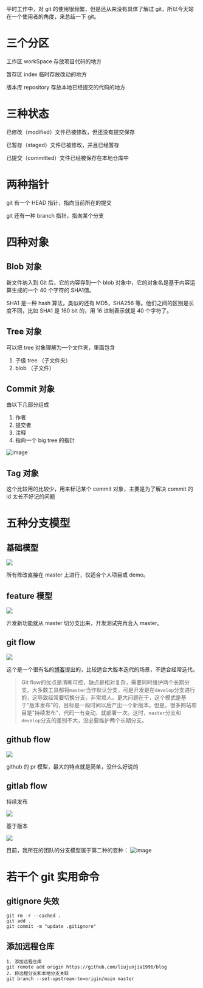 平时工作中，对 git 的使用很频繁，但是还从来没有具体了解过 git，所以今天站在一个使用者的角度，来总结一下 git。
# 三个分区
工作区 workSpace 存放项目代码的地方

暂存区 index 临时存放改动的地方

版本库 repository 存放本地已经提交的代码的地方

# 三种状态
已修改（modified）文件已被修改，但还没有提交保存

已暂存（staged）文件已被修改，并且已经暂存

已提交（committed）文件已经被保存在本地仓库中

# 两种指针
git 有一个 HEAD 指针，指向当前所在的提交

git 还有一种 branch 指针，指向某个分支

# 四种对象
## Blob 对象

新文件纳入到 Git 后，它的内容存到一个 blob 对象中，它的对象名是基于内容运算生成的一个 40 个字符的 SHA1值。

SHA1 是一种 hash 算法，类似的还有 MD5，SHA256 等。他们之间的区别是长度不同，比如 SHA1 是 160 bit 的，用 16 进制表示就是 40 个字符了。

## Tree 对象

可以把 tree 对象理解为一个文件夹，里面包含

1. 子级 tree （子文件夹）
2. blob （子文件）

## Commit 对象

由以下几部分组成

1. 作者
2. 提交者
3. 注释
4. 指向一个 big tree 的指针

![image](https://user-images.githubusercontent.com/43411944/131253067-df7b6cae-6193-48bd-81c9-c415f10a242e.png)


## Tag 对象

这个比较用的比较少，用来标记某个 commit 对象，主要是为了解决 commit 的 id 太长不好记的问题

# 五种分支模型

## 基础模型

![](https://cdn.jsdelivr.net/gh/qaqLjj/pic/20210829211200.png)

所有修改直接在 master 上进行，仅适合个人项目或 demo。

## feature 模型

![](https://cdn.jsdelivr.net/gh/qaqLjj/pic/20210829211225.png)

开发新功能就从 master 切分支出来，开发测试完再合入 master。

## git flow

![](https://cdn.jsdelivr.net/gh/qaqLjj/pic/20210829220201.png)

这个是一个很有名的[博客](https://nvie.com/posts/a-successful-git-branching-model/)提出的，比较适合大版本迭代的场景，不适合经常迭代。

>Git flow的优点是清晰可控，缺点是相对复杂，需要同时维护两个长期分支。大多数工具都将`master`当作默认分支，可是开发是在`develop`分支进行的，这导致经常要切换分支，非常烦人。更大问题在于，这个模式是基于"版本发布"的，目标是一段时间以后产出一个新版本。但是，很多网站项目是"持续发布"，代码一有变动，就部署一次。这时，`master`分支和`develop`分支的差别不大，没必要维护两个长期分支。

## github flow

![](https://cdn.jsdelivr.net/gh/qaqLjj/pic/20210829211459.png)

github 的 pr 模型，最大的特点就是简单，没什么好说的

## gitlab flow

持续发布

![](https://cdn.jsdelivr.net/gh/qaqLjj/pic/20210829211700.png)

基于版本

![](https://cdn.jsdelivr.net/gh/qaqLjj/pic/20210829211710.png)

目前，我所在的团队的分支模型属于第二种的变种：
![image](https://user-images.githubusercontent.com/43411944/131253007-6a0fddbf-cd1d-4f3f-b2d3-4b3642fb1457.png)



# 若干个 git 实用命令

## gitignore 失效
```
git rm -r --cached .
git add .
git commit -m "update .gitignore"
```

## 添加远程仓库
```
1. 添加远程仓库
git remote add origin https://github.com/liujunjia1996/blog
2. 将远程分支和本地分支关联
git branch --set-upstream-to=origin/main master
```

